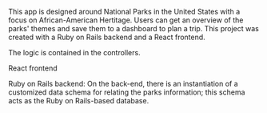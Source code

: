 This app is designed around National Parks in the United States with a focus on African-American Hertitage. Users can get an overview of the parks' themes and save them to a dashboard to plan a trip. This project was created with a Ruby on Rails backend and a React frontend.

The logic is contained in the controllers.

React frontend

Ruby on Rails backend:
On the back-end, there is an instantiation of a customized data schema for relating the parks information; this schema acts as the Ruby on Rails-based database.